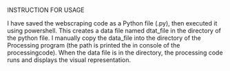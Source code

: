 INSTRUCTION FOR USAGE

I have saved the webscraping code as a Python file (.py), then executed it using powershell.
This creates a data file named dtat_file in the directory of the python file.
I manually copy the data_file into the directory of the Processing program (the path is printed the in console of the processingcode).
When the data file is in the directory, the processing code runs and displays the visual representation.
